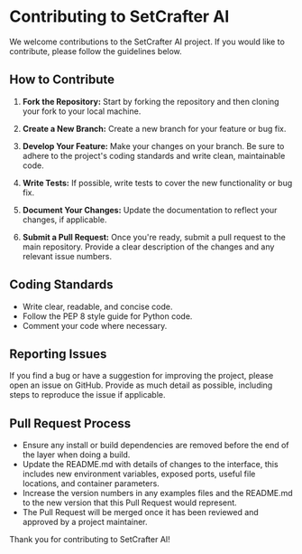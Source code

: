 # Contributing to SetCrafter AI

We welcome contributions to the SetCrafter AI project. If you would like to contribute, please follow the guidelines below.

## How to Contribute

1. **Fork the Repository:** Start by forking the repository and then cloning your fork to your local machine.

2. **Create a New Branch:** Create a new branch for your feature or bug fix.

3. **Develop Your Feature:** Make your changes on your branch. Be sure to adhere to the project's coding standards and write clean, maintainable code.

4. **Write Tests:** If possible, write tests to cover the new functionality or bug fix.

5. **Document Your Changes:** Update the documentation to reflect your changes, if applicable.

6. **Submit a Pull Request:** Once you're ready, submit a pull request to the main repository. Provide a clear description of the changes and any relevant issue numbers.

## Coding Standards

- Write clear, readable, and concise code.
- Follow the PEP 8 style guide for Python code.
- Comment your code where necessary.

## Reporting Issues

If you find a bug or have a suggestion for improving the project, please open an issue on GitHub. Provide as much detail as possible, including steps to reproduce the issue if applicable.

## Pull Request Process

- Ensure any install or build dependencies are removed before the end of the layer when doing a build.
- Update the README.md with details of changes to the interface, this includes new environment variables, exposed ports, useful file locations, and container parameters.
- Increase the version numbers in any examples files and the README.md to the new version that this Pull Request would represent.
- The Pull Request will be merged once it has been reviewed and approved by a project maintainer.

Thank you for contributing to SetCrafter AI!